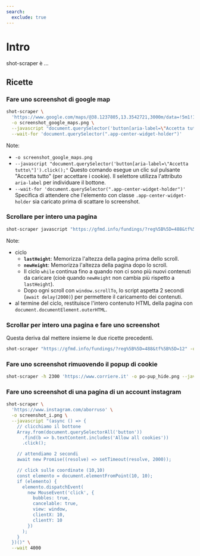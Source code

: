 ```yaml
---
search:
  exclude: true
---
```


# Intro

shot-scraper è ...

## Ricette

### Fare uno screenshot di google map

```bash
shot-scraper \
  'https://www.google.com/maps/@38.1237805,13.3542721,3000m/data=!5m1!1e1?hl=it' \
  -o screenshot_google_maps.png \
  --javascript "document.querySelector('button[aria-label=\"Accetta tutto\"]').click();" \
  --wait-for 'document.querySelector(".app-center-widget-holder")'
```

Note:

- `-o screenshot_google_maps.png`
- `--javascript "document.querySelector('button[aria-label=\"Accetta tutto\"]').click();"` Questo comando esegue un clic sul pulsante "Accetta tutto" (per accettare i cookie). Il selettore utilizza l'attributo `aria-label` per individuare il bottone.
- `--wait-for 'document.querySelector(".app-center-widget-holder")'` Specifica di attendere che l'elemento con classe `.app-center-widget-holder` sia caricato prima di scattare lo screenshot.

### Scrollare per intero una pagina

```bash
shot-scraper javascript "https://gfmd.info/fundings/?reg%5B%5D=488&tf%5B%5D=12" "async () => { const delay = ms => new Promise(resolve => setTimeout(resolve, ms)); let lastHeight = 0; let newHeight = document.body.scrollHeight; while (newHeight > lastHeight) { lastHeight = newHeight; window.scrollTo(0, document.body.scrollHeight); await delay(2000); newHeight = document.body.scrollHeight; } return document.documentElement.outerHTML; }"  >output.html
```

Note:

- ciclo
  - **`lastHeight`**: Memorizza l'altezza della pagina prima dello scroll.
  - **`newHeight`**: Memorizza l'altezza della pagina dopo lo scroll.
  - Il ciclo `while` continua fino a quando non ci sono più nuovi contenuti da caricare (cioè quando `newHeight` non cambia più rispetto a `lastHeight`).
  - Dopo ogni scroll con `window.scrollTo`, lo script aspetta 2 secondi (`await delay(2000)`) per permettere il caricamento dei contenuti.
- al termine del ciclo, restituisce l'intero contenuto HTML della pagina con `document.documentElement.outerHTML`.

### Scrollar per intero una pagina e fare uno screenshot

Questa deriva dal mettere insieme le due ricette precedenti.

```bash
shot-scraper "https://gfmd.info/fundings/?reg%5B%5D=488&tf%5B%5D=12" -o gfmd.png --javascript "async () => { const delay = ms => new Promise(resolve => setTimeout(resolve, ms)); let lastHeight = 0; let newHeight = document.body.scrollHeight; while (newHeight > lastHeight) { lastHeight = newHeight; window.scrollTo(0, document.body.scrollHeight); await delay(2000); newHeight = document.body.scrollHeight; } return document.documentElement.outerHTML; }"
```

### Fare uno screenshot rimuovendo il popup di cookie

```bash
shot-scraper -h 2300 'https://www.corriere.it' -o po-pup_hide.png --javascript "document.querySelectorAll('.privacy-cp-wall').forEach(el => el.style.display = 'none')"
```

### Fare uno screenshot di una pagina di un account instagram

```bash
shot-scraper \
  'https://www.instagram.com/aborruso' \
  -o screenshot_i.png \
  --javascript "(async () => {
    // clicchiamo il bottone
    Array.from(document.querySelectorAll('button'))
      .find(b => b.textContent.includes('Allow all cookies'))
      .click();

    // attendiamo 2 secondi
    await new Promise((resolve) => setTimeout(resolve, 2000));

    // click sulle coordinate (10,10)
    const elemento = document.elementFromPoint(10, 10);
    if (elemento) {
      elemento.dispatchEvent(
        new MouseEvent('click', {
          bubbles: true,
          cancelable: true,
          view: window,
          clientX: 10,
          clientY: 10
        })
      );
    }
  })()" \
  --wait 4000
```
